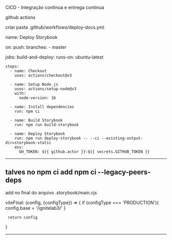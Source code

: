 CICD - Integração continua e entrega continua

github actions

criar pasta .github/workflows/deploy-docs.yml

name: Deploy Storybook

on: 
  push:
    branches:
      - master

jobs:
  build-and-deploy:
    runs-on: ubuntu-latest        

    steps:
      - name: Checkout
        uses: actions/checkout@v3

      - name: Setup Node.js
        uses: actions/setup-node@v3
        with:
          node-version: 16

      - name: Install dependencies
        run: npm ci

      - name: Build Storybook
        run: npm run build-storybook      

      - name: Deploy Storybook
        run: npm run deploy-storybook -- --ci --existing-output-dir=storybook-static
        env:
          GH_TOKEN: ${{ github.actor }}:${{ secrets.GITHUB_TOKEN }}


-----
 talves no npm ci add 
 npm ci --legacy-peers-deps
----

add no final do arquivo .storybook/main.cjs

  viteFinal: (config, {configType}) => {
     if (configType === 'PRODUCTION'){
        config.base = '/ignitelab3/'
     }

     return config
  }

----






